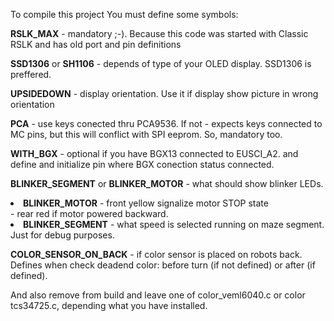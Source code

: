 To compile this project You must define some symbols:

<b>RSLK_MAX</b> - mandatory ;-). Because this code was started with Classic RSLK and has old port and pin definitions

<b>SSD1306</b> or <b>SH1106</b> - depends of type of your OLED display. SSD1306 is preffered.

<b>UPSIDEDOWN</b> - display orientation. Use it if display show picture in wrong orientation

<b>PCA</b> - use keys conected thru PCA9536. If not - expects keys connected to MC pins, but this will conflict with SPI eeprom. So, mandatory too.

<b>WITH_BGX</b> - optional if you have BGX13 connected to EUSCI_A2. and define and initialize pin where BGX conection status connected.

<b>BLINKER_SEGMENT</b> or <b>BLINKER_MOTOR</b> - what should show blinker LEDs.<br>
<li><b>BLINKER_MOTOR</b>
- front yellow signalize motor STOP state<br>
- rear red if motor powered backward.
                
<li><b>BLINKER_SEGMENT</b> - what speed is selected running on maze segment. Just for debug purposes.
  
<b>COLOR_SENSOR_ON_BACK</b> - if color sensor is placed on robots back. Defines when check deadend color: before turn (if not defined) or after (if defined).
  

And also remove from build and leave one of color_veml6040.c or color tcs34725.c, depending what you have installed.
